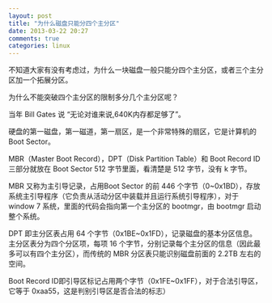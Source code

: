 ```yaml
---
layout: post
title: "为什么磁盘只能分四个主分区"
date: 2013-03-22 20:27
comments: true
categories: linux
---
```

不知道大家有没有考虑过，为什么一块磁盘一般只能分四个主分区，或者三个主分区加一个拓展分区。

为什么不能突破四个主分区的限制多分几个主分区呢？

当年 Bill Gates 说 “无论对谁来说,640K内存都足够了”。

硬盘的第一磁盘，第一磁道，第一扇区，是一个非常特殊的扇区，它是计算机的 Boot Sector。

MBR（Master Boot Record），DPT（Disk Partition Table）和 Boot Record ID 三部分就放在 Boot Sector 512 字节里面，看清楚是 512 字节，没有 k 字节。

MBR 又称为主引导记录，占用Boot Sector 的前 446 个字节（0~0x1BD），存放系统主引导程序（它负责从活动分区中装载并且运行系统引导程序），对于 window 7 系统，里面的代码会指向第一个主分区的 bootmgr，由 bootmgr 启动整个系统。

DPT 即主分区表占用 64 个字节（0x1BE~0x1FD），记录磁盘的基本分区信息。主分区表分为四个分区项，每项 16 个字节，分别记录每个主分区的信息（因此最多可以有四个主分区），而传统的 MBR 分区表只能识别磁盘前面的 2.2TB 左右的空间。

Boot Record ID即引导区标记占用两个字节（0x1FE~0x1FF），对于合法引导区，它等于 0xaa55，这是判别引导区是否合法的标志）